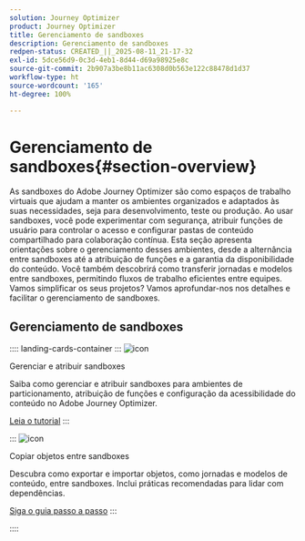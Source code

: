 ```yaml
---
solution: Journey Optimizer
product: Journey Optimizer
title: Gerenciamento de sandboxes
description: Gerenciamento de sandboxes
redpen-status: CREATED_||_2025-08-11_21-17-32
exl-id: 5dce56d9-0c3d-4eb1-8d44-d69a98925e8c
source-git-commit: 2b907a3be8b11ac6308d0b563e122c88478d1d37
workflow-type: ht
source-wordcount: '165'
ht-degree: 100%

---
```


# Gerenciamento de sandboxes{#section-overview}

As sandboxes do Adobe Journey Optimizer são como espaços de trabalho virtuais que ajudam a manter os ambientes organizados e adaptados às suas necessidades, seja para desenvolvimento, teste ou produção. Ao usar sandboxes, você pode experimentar com segurança, atribuir funções de usuário para controlar o acesso e configurar pastas de conteúdo compartilhado para colaboração contínua. Esta seção apresenta orientações sobre o gerenciamento desses ambientes, desde a alternância entre sandboxes até a atribuição de funções e a garantia da disponibilidade do conteúdo. Você também descobrirá como transferir jornadas e modelos entre sandboxes, permitindo fluxos de trabalho eficientes entre equipes. Vamos simplificar os seus projetos? Vamos aprofundar-nos nos detalhes e facilitar o gerenciamento de sandboxes.

## Gerenciamento de sandboxes

:::: landing-cards-container
:::
![icon](https://cdn.experienceleague.adobe.com/icons/circle-play.svg)

Gerenciar e atribuir sandboxes

Saiba como gerenciar e atribuir sandboxes para ambientes de particionamento, atribuição de funções e configuração da acessibilidade do conteúdo no Adobe Journey Optimizer.

[Leia o tutorial](../using/administration/sandboxes.md)
:::

:::
![icon](https://cdn.experienceleague.adobe.com/icons/list-check.svg)

Copiar objetos entre sandboxes

Descubra como exportar e importar objetos, como jornadas e modelos de conteúdo, entre sandboxes. Inclui práticas recomendadas para lidar com dependências.

[Siga o guia passo a passo](../using/configuration/copy-objects-to-sandbox.md)
:::

::::
